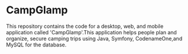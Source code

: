 # CampGlamp
This repository contains the code for a desktop, web, and mobile application called 'CampGlamp'.This application helps people plan and organize, secure camping trips using Java, Symfony, CodenameOne,and MySQL for the database.
